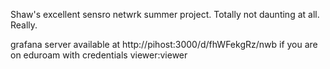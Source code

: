 Shaw's excellent sensro netwrk summer project. Totally not daunting at all. Really.

grafana server available at http://pihost:3000/d/fhWFekgRz/nwb if you are on eduroam with credentials viewer:viewer
